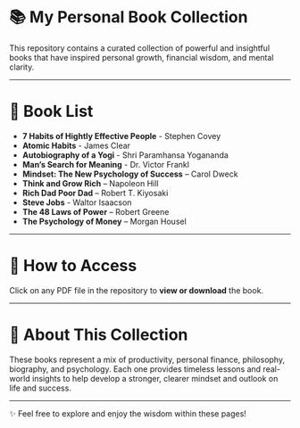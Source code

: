 # 📚 My Personal Book Collection  
This repository contains a curated collection of powerful and insightful books that have inspired personal growth, financial wisdom, and mental clarity.

---

# 📖 Book List

- **7 Habits of Hightly Effective People** - Stephen Covey
- **Atomic Habits**  - James Clear
- **Autobiography of a Yogi**  - Shri Paramhansa Yogananda
- **Man’s Search for Meaning**  - Dr. Victor Frankl
- **Mindset: The New Psychology of Success** – Carol Dweck  
- **Think and Grow Rich** – Napoleon Hill  
- **Rich Dad Poor Dad** – Robert T. Kiyosaki  
- **Steve Jobs** - Waltor Isaacson
- **The 48 Laws of Power** – Robert Greene  
- **The Psychology of Money** – Morgan Housel  

---

# 📂 How to Access  
Click on any PDF file in the repository to **view or download** the book.

---

# 🚀 About This Collection  
These books represent a mix of productivity, personal finance, philosophy, biography, and psychology. Each one provides timeless lessons and real-world insights to help develop a stronger, clearer mindset and outlook on life and success.

---

✨ Feel free to explore and enjoy the wisdom within these pages!
